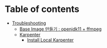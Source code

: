 # Table of contents

* [Troubleshooting](README.md)
  * [Base Image 만들기 : openjdk11 + ffmpeg](readme/base-image-openjdk11-+-ffmpeg.md)
  * [Karpenter](conference/2023-aws-summit-seoul/README.md)
    * [Install Local Karpenter](readme/2023-aws-summit-seoul/install-local-karpenter.md)
